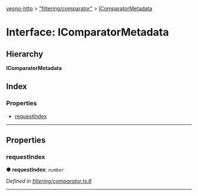 [yesno-http](../README.md) > ["filtering/comparator"](../modules/_filtering_comparator_.md) > [IComparatorMetadata](../interfaces/_filtering_comparator_.icomparatormetadata.md)

# Interface: IComparatorMetadata

## Hierarchy

**IComparatorMetadata**

## Index

### Properties

* [requestIndex](_filtering_comparator_.icomparatormetadata.md#requestindex)

---

## Properties

<a id="requestindex"></a>

###  requestIndex

**● requestIndex**: *`number`*

*Defined in [filtering/comparator.ts:6](https://github.com/FormidableLabs/yesno/blob/61f406a/src/filtering/comparator.ts#L6)*

___

